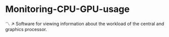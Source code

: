 # Monitoring-CPU-GPU-usage
:part_alternation_mark: :arrow_upper_right: Software for viewing information about the workload of the central and graphics processor.
